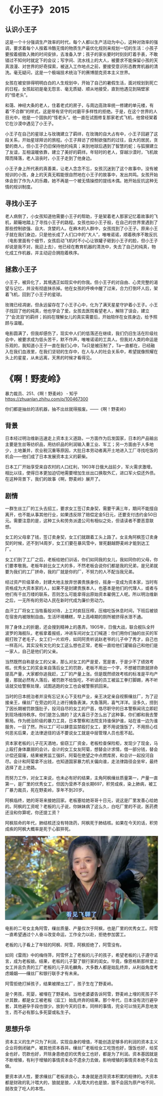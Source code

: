 # 《小王子》 2015

## 认识小王子

这是一个十分强调生产效率的时代，每个人都以生产活动为中心，这种对效率的强调，要求着每个人按着冷酷无情的物质生产最优化规则来规划一切的生活：小孩子要按着细致入微的时间安排，去准备入学；孩子的家长要时时刻刻盯着手表，不敢错过不知何时就定下的会议；写字间、流水线上的大人，被要求不能保留小孩的天真浪漫、对世界的好奇探索，被送入工作地点之前，要接受意识形态教育机器的清洗。毫无疑问，这是一个极端技术统治下的赛博朋克资本主义世界。

女孩在被安排得明明白白的人生规划中，开始了自己的暑假生活，面对规划到死亡的日程，女孩起初是毫无怨言、毫无质疑、顺从地接受，直到他遇见到隔壁家的“怪老头”。

和蔼、神经大条的老人，住着老式的房子，与周边高效率统一修建的单元楼，有着“不合群”的样式，这是带有坚守的对磨平多样性的拒绝。于是，在这个世界的人目光中，他是一个固执的“怪老头”。他一直在试图修复那家老式飞机，他曾经架着它在沙漠中遇见了小王子。

小王子在自己的星球上与玫瑰建立了羁绊，在玫瑰的自大占有中，小王子回避了这段关系，开始星球拜访的旅程。小王子拜访了控制欲强烈的过往，自大的居民，贪婪的商人，但小王子仍旧保持他的纯真；来到地球后遇到了智慧的蛇；与狐狸建立了友谊，互相温暖依靠，建立了美好的羁绊。年轻时的老人，穿越沙漠时，飞机故障而降落，老人沮丧时，小王子走到了他身边。

小王子身上所代表的真善美，让老人念念不忘，女孩沉迷到了这个故事中。没有被规训的小孩，身上的天真无暇能很自然地在小王子的故事中，发出共鸣。女孩开始体会到了作为人的乐趣，她不再是一个被无情操控的提线木偶。她开始反抗这种无情的规训制度。

## 寻找小王子

老人病倒了，小女孩知道他需要小王子的帮助，于是架着老人那家记忆着故事的飞机，颠簸地踏上了寻找小王子的路程。女孩也如小王子般，在自己的世界里遇到了那些控制欲强、自大、贪婪的人。在麻木的人群中，女孩找到了小王子。原来小王子就在我们身边，只是他长成了人们口中的“大人”，唯唯诺诺，顺着秩序不敢反抗（电影里面有个细节，女孩启动飞机时不小心让铁罐子砸到小王子的脸，但小王子却说是我不对，我迎上去），他已经在教育机器的清洗中，失去了自己的纯真，物化成工作机器，并主动迎合拥抱着秩序。

## 拯救小王子

小王子，被异化了，其境遇正如现实中的你我。但小王子的对自由、心灵完整的渴望与记忆，并没有彻底抹杀掉。他在女孩的呼唤中醒了过来，合力打倒坏人后，架着飞机，回到了小王子的星球。

玫瑰已经凋谢，但永远留存在了小王子心中，化为了满天星星守护着小王子。小王子找回了他的纯真，他也学会了爱。女孩去医院看望老人，解除了误会，建立了“会流泪”的羁绊；妈妈在理解女儿的真实需要后，开始陪伴在女孩身边，给予照顾与温暖。

电影圆满了，但我却感伤了，现实中人们的低落还在继续，我们仍旧生活在阶级社会中，被要求成为低头苦干，默不作声，唯唯诺诺的工具人。但我对人类的命运是乐观的，我知道小王子一直在我们心中，Ta只是被压制了，Ta一直都在，已经融入在我们血液里，在我们坚韧的生存中，在人与人的社会关系中，希望就像照耀在头上的星星，从未远离，天黑的时候才看得见。

# 《啊！野麦岭》

暴力裁员、251、《啊！野麦岭》 - 知乎  https://zhuanlan.zhihu.com/p/100467300

你们都是抽丝的活机器，抽不出丝就得报废。——《啊！野麦岭》

## 背景

日本经过明治维新迅速走上资本主义道路，一方面作为后发国家，日本的产品输出主要是生丝等纺织品，用纺织品的利润输入重工业、军工；另一方面由于人多地少，土地兼并，农业税沉重等原因，大批日本劳动者离开土地进入工厂寻找吃饭的机会——他们成了日本发展资本主义的薪柴。

日本工厂开始享受来自农村的人口红利，1903年日俄大战前夕，军火需求激增。相比以往，使得日本更加迫切地需要增加生丝出口换取外汇，进口军火偿还外债。在这种背景下，我们的故事《啊，野麦岭》展开了。

## 剧情

一群生丝工厂的工头去招工，要求女工签订卖身契，需要干满三年，期间不能擅自离开，也不能从事其他行业，如果违反除了赔偿定金5日元，还要支付违约金50日元。需要注意的是，这种工头和劳务派遣公司有相似之处，但请读者不要恶意联想。

女工的父母拿了钱，签订卖身契，女工们就跟着工头上路了。女主角阿枫签订卖身契的时候，还不到14周岁，女工们要在暴风雪中，冒死翻越野麦岭才能到达工厂。

女工们到了工厂之后，老板给她们训话，你们如同我的女儿，我如同你的父母，你们要孝敬我。老板年龄比女工大的多，不然老板会说你们都是我的兄弟，是兄弟就要为我们的工厂拼命，我的厂就是你的厂，不努力的人不配当我兄弟。

经过资产阶级革命，封建大地主放弃世袭贵族身份，摇身一变成为资本家，当时有资格成为大资本家的人，如果不是封建贵族本人，也基本是他们的代理人，或者与他们有千丝万缕的联系，否则怎么可能拿得出原始资本雇佣工人呢。所以明治维新之后，一无所有的劳动人民在新时代成为廉价劳动力。

血汗工厂将女工当牲畜般对待，上工时疯狂压榨，压缩吃饭休息时间，下班后被锁在宿舍内被限制自由。生活环境糟糕，早上高峰期的厕所被挤得水泄不通。

除了身体上的折磨，还会搜到精神上的愚弄。1905年，日俄大战，联合舰队全歼波罗的海舰队，老板拿着报纸，冲进车间对女工们喊道：你们用你们抽的丝买的军舰打败了老毛子，女工们一片欢呼，如同阿贵听说赵老爷的儿子中了秀才，自己也一样高兴。其实没有文化的女工这么想也正常，老板一直给他们灌输自己和他们是一家人，自己是他们的父亲。

当然既然自称是女工的父亲，那么对女工的严是爱，宽是害，于是少不了绩效考核。优秀女工的奖金来自落后女工的罚款，老板不用出一个字，不想被罚款就拼命提高产量，大家都你追我赶，工厂的产量上涨。但是既然绩效考核的标准是平均产量，那就必然有人落后，被罚款不给饭吃，不听话的员工被监工拳打脚踢，再不听话就交给警察处理，试图逃跑的女工也会被警察抓回来。

当时的日本统治者并没有忘记关心下支柱产业，亲王决定亲自视察缫丝厂，为了迎接亲王，缫丝厂在旁边的河上进行捕鱼表演，大鱼落网，喜气洋洋。没多久，捞到了因长期被罚款饿肚子，投河自尽的女工的尸首，恪尽职守的日本警察闻讯立即赶到现场维持秩序。你们是怎么搞的？这大喜日子怎么出了这种事，你们都和我去警察局。作为统治阶级的暴力工具，日本警察和法院支持谁保护谁，站在谁一边为谁服务，一目了然，所以工厂可以肆意监禁殴打女工，更不用说饿饭了，不用担心任何恶劣后果，走法律途径的话不要说女工就是中层管理人员也惹不起。

资本家老板的儿子花天酒地，偷窃工厂资金，老板检查保险柜，发现少了现金，马上殴打身体羸弱的会计。会计的女工女友阿菊，想替会计求情，借一部分钱，替会计偿还窟窿，结果被男监工强奸。阿菊在绝望之中点燃库房，和会计一起投河自尽。会计和阿菊拿不出钱，也知道国家暴力机关偏向谁，走法律路径会坐牢，最终选择了走上绝路。

而努力工作，对女工来说，也未必有好的结果，主角阿枫缫丝质量第一，产量一直第一，是厂里的优秀女工，但因为营养不良长期697，积劳成疾，染上肺病，被工厂暴力裁员，死在野麦岭，享年不到20岁。

阿枫临终，她的哥哥来接她回家。老板塞给她哥哥十日元，说这是厂里发善心给她的。阿枫的工资呢？老板的儿子说，你妹妹病了这么久，白吃厂里的不说，医药费还没和你算呢，你还提工资？

阿枫殒命的年代，肺结核还没有特效药，阿枫死于肺结核。如果在今天的话，积劳成疾的阿枫大概率是死于心脏猝死。

![](./pics/realize_my_lifie.jpg)

电影的二号女主角阿雪，缫丝质量、产量仅次于阿枫，也是厂里的优秀女工。阿雪一直希望通过个人奋斗改变命运，工作全力以赴，拒绝参加罢工。

老板的儿子看上了年轻的阿枫、阿雪，阿枫拒绝了，阿雪没有。

如同《雷雨》中的梅侍萍，阿雪怀上了老板的儿子的孩子，希望老板的儿子遵守诺言，成为老板娘。结果，老板的儿子娶了银行家的闺女。毕竟，像恩格斯那样爱上女工并且负责的工厂老板的儿子凤毛麟角，大多数人都是始乱终弃，从利益角度考虑婚姻——缫丝厂和银行联手才有未来。

阿雪拒绝打掉孩子，结果被撵出工厂，孩子生在了野麦岭。

是个男孩，死婴，被埋在了野麦岭。当地老婆婆告诉阿雪，野麦岭上埋的死孩子不计其数，都是女工被老板（监工）始乱终弃的结果。那个年代，日本没有流行避孕套，其他避孕手段也很少。放到今天的日本，同样的事情，完全可以悄无声息地发生，而不必有那么多死婴或私生子。

## 思想升华

资本主义的生产只为了利润，实现自身的增值，不能创造足够多的利润的资本主义企业将倒闭破产，被其他资本吞并。缫丝厂老板给女工吃饱也好，饿饭也好，给奖金也好，罚款也好，开除身患绝症的优秀女工也好，都是为了利润。资本基因就是不断增殖，有利于增殖的事情资本会不遗余力去做，影响增殖的事情资本绝不会去做。

要资本讲人性，要求缫丝厂老板讲良心，本身就是违背资本积累的规律的。大资本都是财政的乳汁喂大的，狼就是狼，人乳喂大的也是狼，狼不会因为原产地不同，就改变了吃人的本性。

